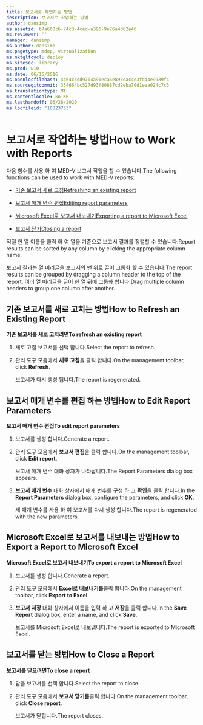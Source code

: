 ```yaml
---
title: 보고서로 작업하는 방법
description: 보고서로 작업하는 방법
author: dansimp
ms.assetid: b7a660c6-74c3-4ced-a395-9e76a4362a46
ms.reviewer: ''
manager: dansimp
ms.author: dansimp
ms.pagetype: mdop, virtualization
ms.mktglfcycl: deploy
ms.sitesec: library
ms.prod: w10
ms.date: 06/16/2016
ms.openlocfilehash: 4c64c3dd9704a90eca6e895eac4e3fd44e9989f4
ms.sourcegitcommit: 354664bc527d93f80687cd2eba70d1eea024c7c3
ms.translationtype: MT
ms.contentlocale: ko-KR
ms.lasthandoff: 06/26/2020
ms.locfileid: "10823753"
---
```

# <span data-ttu-id="b0d19-103">보고서로 작업하는 방법</span><span class="sxs-lookup"><span data-stu-id="b0d19-103">How to Work with Reports</span></span>


<span data-ttu-id="b0d19-104">다음 함수를 사용 하 여 MED-V 보고서 작업을 할 수 있습니다.</span><span class="sxs-lookup"><span data-stu-id="b0d19-104">The following functions can be used to work with MED-V reports:</span></span>

-   [<span data-ttu-id="b0d19-105">기존 보고서 새로 고침</span><span class="sxs-lookup"><span data-stu-id="b0d19-105">Refreshing an existing report</span></span>](#bkmk-howtorefreshanexistingreport)

-   [<span data-ttu-id="b0d19-106">보고서 매개 변수 편집</span><span class="sxs-lookup"><span data-stu-id="b0d19-106">Editing report parameters</span></span>](#bkmk-howtoeditreportparameters)

-   [<span data-ttu-id="b0d19-107">Microsoft Excel로 보고서 내보내기</span><span class="sxs-lookup"><span data-stu-id="b0d19-107">Exporting a report to Microsoft Excel</span></span>](#bkmk-howtoexportareporttoexcel)

-   [<span data-ttu-id="b0d19-108">보고서 닫기</span><span class="sxs-lookup"><span data-stu-id="b0d19-108">Closing a report</span></span>](#bkmk-howtocoseareport)

<span data-ttu-id="b0d19-109">적절 한 열 이름을 클릭 하 여 열을 기준으로 보고서 결과를 정렬할 수 있습니다.</span><span class="sxs-lookup"><span data-stu-id="b0d19-109">Report results can be sorted by any column by clicking the appropriate column name.</span></span>

<span data-ttu-id="b0d19-110">보고서 결과는 열 머리글을 보고서의 맨 위로 끌어 그룹화 할 수 있습니다.</span><span class="sxs-lookup"><span data-stu-id="b0d19-110">The report results can be grouped by dragging a column header to the top of the report.</span></span> <span data-ttu-id="b0d19-111">여러 열 머리글을 끌어 한 열 뒤에 그룹화 합니다.</span><span class="sxs-lookup"><span data-stu-id="b0d19-111">Drag multiple column headers to group one column after another.</span></span>

## <a href="" id="bkmk-howtorefreshanexistingreport"></a><span data-ttu-id="b0d19-112">기존 보고서를 새로 고치는 방법</span><span class="sxs-lookup"><span data-stu-id="b0d19-112">How to Refresh an Existing Report</span></span>


**<span data-ttu-id="b0d19-113">기존 보고서를 새로 고치려면</span><span class="sxs-lookup"><span data-stu-id="b0d19-113">To refresh an existing report</span></span>**

1.  <span data-ttu-id="b0d19-114">새로 고칠 보고서를 선택 합니다.</span><span class="sxs-lookup"><span data-stu-id="b0d19-114">Select the report to refresh.</span></span>

2.  <span data-ttu-id="b0d19-115">관리 도구 모음에서 **새로 고침**을 클릭 합니다.</span><span class="sxs-lookup"><span data-stu-id="b0d19-115">On the management toolbar, click **Refresh**.</span></span>

    <span data-ttu-id="b0d19-116">보고서가 다시 생성 됩니다.</span><span class="sxs-lookup"><span data-stu-id="b0d19-116">The report is regenerated.</span></span>

## <a href="" id="bkmk-howtoeditreportparameters"></a><span data-ttu-id="b0d19-117">보고서 매개 변수를 편집 하는 방법</span><span class="sxs-lookup"><span data-stu-id="b0d19-117">How to Edit Report Parameters</span></span>


**<span data-ttu-id="b0d19-118">보고서 매개 변수 편집</span><span class="sxs-lookup"><span data-stu-id="b0d19-118">To edit report parameters</span></span>**

1.  <span data-ttu-id="b0d19-119">보고서를 생성 합니다.</span><span class="sxs-lookup"><span data-stu-id="b0d19-119">Generate a report.</span></span>

2.  <span data-ttu-id="b0d19-120">관리 도구 모음에서 **보고서 편집**을 클릭 합니다.</span><span class="sxs-lookup"><span data-stu-id="b0d19-120">On the management toolbar, click **Edit report**.</span></span>

    <span data-ttu-id="b0d19-121">보고서 매개 변수 대화 상자가 나타납니다.</span><span class="sxs-lookup"><span data-stu-id="b0d19-121">The Report Parameters dialog box appears.</span></span>

3.  <span data-ttu-id="b0d19-122">**보고서 매개 변수** 대화 상자에서 매개 변수를 구성 하 고 **확인**을 클릭 합니다.</span><span class="sxs-lookup"><span data-stu-id="b0d19-122">In the **Report Parameters** dialog box, configure the parameters, and click **OK**.</span></span>

    <span data-ttu-id="b0d19-123">새 매개 변수를 사용 하 여 보고서를 다시 생성 합니다.</span><span class="sxs-lookup"><span data-stu-id="b0d19-123">The report is regenerated with the new parameters.</span></span>

## <a href="" id="bkmk-howtoexportareporttoexcel"></a><span data-ttu-id="b0d19-124">Microsoft Excel로 보고서를 내보내는 방법</span><span class="sxs-lookup"><span data-stu-id="b0d19-124">How to Export a Report to Microsoft Excel</span></span>


**<span data-ttu-id="b0d19-125">Microsoft Excel로 보고서 내보내기</span><span class="sxs-lookup"><span data-stu-id="b0d19-125">To export a report to Microsoft Excel</span></span>**

1.  <span data-ttu-id="b0d19-126">보고서를 생성 합니다.</span><span class="sxs-lookup"><span data-stu-id="b0d19-126">Generate a report.</span></span>

2.  <span data-ttu-id="b0d19-127">관리 도구 모음에서 **Excel로 내보내기를**클릭 합니다.</span><span class="sxs-lookup"><span data-stu-id="b0d19-127">On the management toolbar, click **Export to Excel**.</span></span>

3.  <span data-ttu-id="b0d19-128">**보고서 저장** 대화 상자에서 이름을 입력 하 고 **저장**을 클릭 합니다.</span><span class="sxs-lookup"><span data-stu-id="b0d19-128">In the **Save Report** dialog box, enter a name, and click **Save**.</span></span>

    <span data-ttu-id="b0d19-129">보고서를 Microsoft Excel로 내보냅니다.</span><span class="sxs-lookup"><span data-stu-id="b0d19-129">The report is exported to Microsoft Excel.</span></span>

## <a href="" id="bkmk-howtocoseareport"></a><span data-ttu-id="b0d19-130">보고서를 닫는 방법</span><span class="sxs-lookup"><span data-stu-id="b0d19-130">How to Close a Report</span></span>


**<span data-ttu-id="b0d19-131">보고서를 닫으려면</span><span class="sxs-lookup"><span data-stu-id="b0d19-131">To close a report</span></span>**

1.  <span data-ttu-id="b0d19-132">닫을 보고서를 선택 합니다.</span><span class="sxs-lookup"><span data-stu-id="b0d19-132">Select the report to close.</span></span>

2.  <span data-ttu-id="b0d19-133">관리 도구 모음에서 **보고서 닫기를**클릭 합니다.</span><span class="sxs-lookup"><span data-stu-id="b0d19-133">On the management toolbar, click **Close report**.</span></span>

    <span data-ttu-id="b0d19-134">보고서가 닫힙니다.</span><span class="sxs-lookup"><span data-stu-id="b0d19-134">The report closes.</span></span>

 

 






